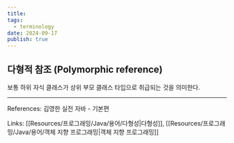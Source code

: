 ```yaml
---
title: 
tags:
  - terminology
date: 2024-09-17
publish: true
---
```

## 다형적 참조 (Polymorphic reference)
보통 하위 자식 클래스가 상위 부모 클래스 타입으로 취급되는 것을 의미한다.

---

References: 김영한 실전 자바 - 기본편

Links: [[Resources/프로그래밍/Java/용어/다형성|다형성]], [[Resources/프로그래밍/Java/용어/객체 지향 프로그래밍|객체 지향 프로그래밍]]